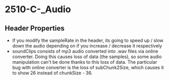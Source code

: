 # 2510-C-_Audio

## Header Properties
- If you modify the sampleRate in the header, its going to speed up / slow down the audio depending on if you increase / decrease it respectively
- soundClips consists of mp3 audio converted into .wav files via online converter. Doing this causes loss of data (the samples), so some audio manipulation can't be done thanks to this loss of data. The particular bug with online converter is the loss of subChunk2Size, which causes it to show 26 instead of chunkSize - 36.
